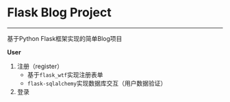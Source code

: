 # Flask Blog Project

-----------

基于Python Flask框架实现的简单Blog项目

**User**

1. 注册（register）
   - 基于`flask_wtf`实现注册表单
   - `flask-sqlalchemy`实现数据库交互（用户数据验证）
2. 登录

